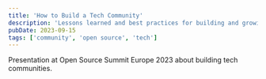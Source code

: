 ```yaml
---
title: 'How to Build a Tech Community'
description: 'Lessons learned and best practices for building and growing technical communities.'
pubDate: 2023-09-15
tags: ['community', 'open source', 'tech']
---
```


Presentation at Open Source Summit Europe 2023 about building tech communities.
